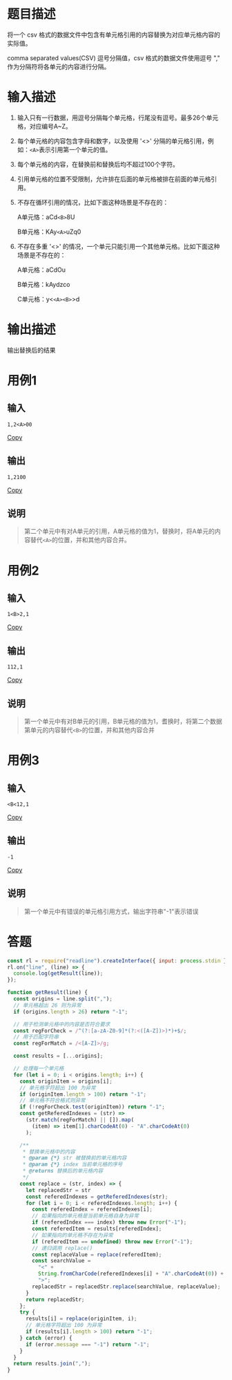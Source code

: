# 题目描述

将一个 csv 格式的数据文件中包含有单元格引用的内容替换为对应单元格内容的实际值。

comma separated values(CSV) 逗号分隔值，csv 格式的数据文件使用逗号 "," 作为分隔符将各单元的内容进行分隔。

# 输入描述

1. 输入只有一行数据，用逗号分隔每个单元格，行尾没有逗号。最多26个单元格，对应编号A~Z。

2. 每个单元格的内容包含字母和数字，以及使用 '<>' 分隔的单元格引用，例如：`<A>`表示引用第一个单元的值。

3. 每个单元格的内容，在替换前和替换后均不超过100个字符。

4. 引用单元格的位置不受限制，允许排在后面的单元格被排在前面的单元格引用。

5. 不存在循环引用的情况，比如下面这种场景是不存在的：

   A单元恪：aCd`<B>`8U

   B单元格：KAy`<A>`uZq0

6. 不存在多重 '<>' 的情况，一个单元只能引用一个其他单元格。比如下面这种场景是不存在的：

   A单元格：aCdOu

   B单元格：kAydzco

   C单元格：y<`<A><B>`>d

# 输出描述

输出替换后的结果

# 用例1

## 输入

```none
1,2<A>00
```

[Copy](javascript:;)

## 输出

```none
1,2100
```

[Copy](javascript:;)

## 说明

> 第二个单元中有对A单元的引用，A单元格的值为1，替换时，将A单元的内容替代`<A>`的位置，并和其他内容合并。

# 用例2

## 输入

```none
1<B>2,1
```

[Copy](javascript:;)

## 输出

```none
112,1
```

[Copy](javascript:;)

## 说明

> 第一个单元中有对B单元的引用，B单元格的值为1，耆换时，将第二个数据第单元的内容替代`<B>`的位置，并和其他内容合并

# 用例3

## 输入

```none
<B<12,1
```

[Copy](javascript:;)

## 输出

```none
-1
```

[Copy](javascript:;)

## 说明

> 第一个单元中有错误的单元格引用方式，输出字符串"-1"表示错误

# 答题

~~~javascript
const rl = require("readline").createInterface({ input: process.stdin });
rl.on("line", (line) => {
  console.log(getResult(line));
});

function getResult(line) {
  const origins = line.split(",");
  // 单元格超出 26 则为异常
  if (origins.length > 26) return "-1";

  // 用于检测单元格中的内容是否符合要求
  const regForCheck = /^(?:[a-zA-Z0-9]*(?:<([A-Z])>)*)+$/;
  // 用于匹配字符串
  const regForMatch = /<[A-Z]>/g;

  const results = [...origins];

  // 处理每一个单元格
  for (let i = 0; i < origins.length; i++) {
    const originItem = origins[i];
    // 单元格字符超出 100 为异常
    if (originItem.length > 100) return "-1";
    // 单元格不符合格式则异常
    if (!regForCheck.test(originItem)) return "-1";
    const getReferedIndexes = (str) =>
      (str.match(regForMatch) || []).map(
        (item) => item[1].charCodeAt(0) - "A".charCodeAt(0)
      );

    /**
     * 替换单元格中的内容
     * @param {*} str 被替换前的单元格内容
     * @param {*} index 当前单元格的序号
     * @returns 替换后的单元格内容
     */
    const replace = (str, index) => {
      let replacedStr = str
      const referedIndexes = getReferedIndexes(str);
      for (let i = 0; i < referedIndexes.length; i++) {
        const referedIndex = referedIndexes[i];
        // 如果指向的单元格是当前单元格自身为异常
        if (referedIndex === index) throw new Error("-1");
        const referedItem = results[referedIndex];
        // 如果指向的单元格不存在为异常
        if (referedItem == undefined) throw new Error("-1");
        // 递归调用 replace()
        const replaceValue = replace(referedItem);
        const searchValue =
          "<" +
          String.fromCharCode(referedIndexes[i] + "A".charCodeAt(0)) +
          ">";
        replacedStr = replacedStr.replace(searchValue, replaceValue);
      }
      return replacedStr;
    };
    try {
      results[i] = replace(originItem, i);
      // 单元格字符超出 100 为异常
      if (results[i].length > 100) return "-1";
    } catch (error) {
      if (error.message === "-1") return "-1";
    }
  }
  return results.join(",");
}
~~~

